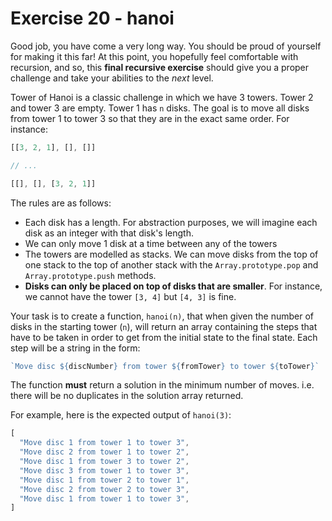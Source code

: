 # Exercise 20 - hanoi

Good job, you have come a very long way. You should be proud of yourself for making it this far! At this point, you hopefully feel comfortable with recursion, and so, this **final recursive exercise** should give you a proper challenge and take your abilities to the *next* level.

Tower of Hanoi is a classic challenge in which we have 3 towers. Tower 2 and tower 3 are empty. Tower 1 has `n` disks. The goal is to move all disks from tower 1 to tower 3 so that they are in the exact same order. For instance:

```javascript
[[3, 2, 1], [], []] 

// ...

[[], [], [3, 2, 1]]
```

The rules are as follows:
- Each disk has a length. For abstraction purposes, we will imagine each disk as an integer with that disk's length.
- We can only move 1 disk at a time between any of the towers
- The towers are modelled as stacks. We can move disks from the top of one stack to the top of another stack with the `Array.prototype.pop` and `Array.prototype.push` methods.
- **Disks can only be placed on top of disks that are smaller**. For instance, we cannot have the tower `[3, 4]` but `[4, 3]` is fine.

Your task is to create a function, `hanoi(n)`, that when given the number of disks in the starting tower (`n`), will return an array containing the steps that have to be taken in order to get from the initial state to the final state. Each step will be a string in the form:

```javascript
`Move disc ${discNumber} from tower ${fromTower} to tower ${toTower}`
```

The function **must** return a solution in the minimum number of moves. i.e. there will be no duplicates in the solution array returned.

For example, here is the expected output of `hanoi(3)`:

```javascript
[
  "Move disc 1 from tower 1 to tower 3",
  "Move disc 2 from tower 1 to tower 2",
  "Move disc 1 from tower 3 to tower 2",
  "Move disc 3 from tower 1 to tower 3",
  "Move disc 1 from tower 2 to tower 1",
  "Move disc 2 from tower 2 to tower 3",
  "Move disc 1 from tower 1 to tower 3",
]
```
